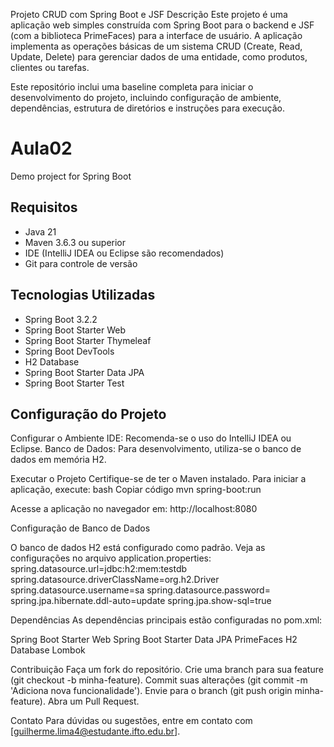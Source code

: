 Projeto CRUD com Spring Boot e JSF
Descrição
Este projeto é uma aplicação web simples construída com Spring Boot para o backend e JSF (com a biblioteca PrimeFaces) para a interface de usuário. A aplicação implementa as operações básicas de um sistema CRUD (Create, Read, Update, Delete) para gerenciar dados de uma entidade, como produtos, clientes ou tarefas.

Este repositório inclui uma baseline completa para iniciar o desenvolvimento do projeto, incluindo configuração de ambiente, dependências, estrutura de diretórios e instruções para execução.

# Aula02

Demo project for Spring Boot

## Requisitos

- Java 21
- Maven 3.6.3 ou superior
- IDE (IntelliJ IDEA ou Eclipse são recomendados)
- Git para controle de versão
## Tecnologias Utilizadas

- Spring Boot 3.2.2
- Spring Boot Starter Web
- Spring Boot Starter Thymeleaf
- Spring Boot DevTools
- H2 Database
- Spring Boot Starter Data JPA
- Spring Boot Starter Test

## Configuração do Projeto

Configurar o Ambiente
IDE: Recomenda-se o uso do IntelliJ IDEA ou Eclipse.
Banco de Dados: Para desenvolvimento, utiliza-se o banco de dados em memória H2.

Executar o Projeto
Certifique-se de ter o Maven instalado.
Para iniciar a aplicação, execute:
bash
Copiar código
mvn spring-boot:run

Acesse a aplicação no navegador em: http://localhost:8080

Configuração de Banco de Dados

O banco de dados H2 está configurado como padrão. Veja as configurações no arquivo application.properties:
spring.datasource.url=jdbc:h2:mem:testdb
spring.datasource.driverClassName=org.h2.Driver
spring.datasource.username=sa
spring.datasource.password=
spring.jpa.hibernate.ddl-auto=update
spring.jpa.show-sql=true

Dependências
As dependências principais estão configuradas no pom.xml:

Spring Boot Starter Web
Spring Boot Starter Data JPA
PrimeFaces
H2 Database
Lombok


Contribuição
Faça um fork do repositório.
Crie uma branch para sua feature (git checkout -b minha-feature).
Commit suas alterações (git commit -m 'Adiciona nova funcionalidade').
Envie para o branch (git push origin minha-feature).
Abra um Pull Request.

Contato
Para dúvidas ou sugestões, entre em contato com [guilherme.lima4@estudante.ifto.edu.br].




